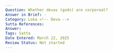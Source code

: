 ```yaml
---
Question: Whether devas (gods) are corporeal?
Answer in Brief: -
Category: Loka <!-- Deva -->
Sutta References:
Answer:
Tags: Satta
Date Entered: March 22, 2025
Review Status: Not started
---
```

